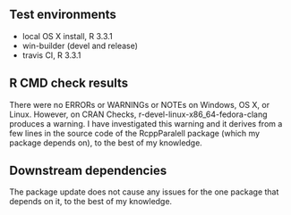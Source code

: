 ## Test environments
* local OS X install, R 3.3.1
* win-builder (devel and release)
* travis CI, R 3.3.1

## R CMD check results
There were no ERRORs or WARNINGs or NOTEs on Windows, OS X, or Linux. However, on CRAN Checks, r-devel-linux-x86_64-fedora-clang produces a warning. I have investigated this warning and it derives from a few lines in the source code of the RcppParalell package (which my package depends on), to the best of my knowledge.

## Downstream dependencies
The package update does not cause any issues for the one package that depends on it, to the best of my knowledge. 


